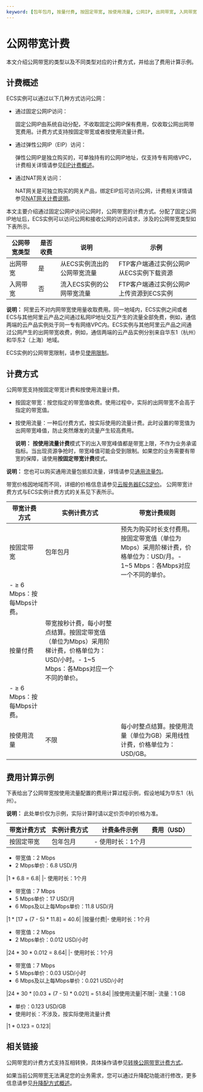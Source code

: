 ```yaml
---
keyword: [包年包月, 按量付费, 按固定带宽, 按使用流量, 公网IP, 出网带宽, 入网带宽, 带宽计费]
---
```


# 公网带宽计费

本文介绍公网带宽的类型以及不同类型对应的计费方式，并给出了费用计算示例。

## 计费概述

ECS实例可以通过以下几种方式访问公网：

-   通过固定公网IP访问：

    固定公网IP由系统自动分配，不收取固定公网IP保有费用，仅收取公网出网带宽费用。计费方式支持按固定带宽或者按使用流量计费。

-   通过弹性公网IP（EIP）访问：

    弹性公网IP是独立购买的，可单独持有的公网IP地址，仅支持专有网络VPC，计费相关详情请参见[EIP计费概述](/intl.zh-CN/产品定价/计费概述.md)。

-   通过NAT网关访问：

    NAT网关是可独立购买的网关产品，绑定EIP后可访问公网，计费相关详情请参见[NAT网关计费说明](/intl.zh-CN/产品定价/计费说明.md)。


本文主要介绍通过固定公网IP访问公网时，公网带宽的计费方式。分配了固定公网IP地址后，ECS实例可以访问公网和接收公网的访问请求，涉及的公网带宽类型如下表所示。

|公网带宽类型|是否收费|说明|示例|
|------|----|--|--|
|出网带宽|是|从ECS实例流出的公网带宽流量|FTP客户端通过实例公网IP从ECS实例下载资源|
|入网带宽|否|流入ECS实例的公网带宽流量|FTP客户端通过实例公网IP上传资源到ECS实例|

**说明：** 阿里云不对内网带宽使用量收取费用。同一地域内，ECS实例之间或者ECS与其他阿里云产品之间通过私网IP地址交互产生的流量全部免费，例如，通信两端的云产品实例处于同一专有网络VPC内。ECS实例与其他阿里云产品之间通过公网产生的出网带宽收费，例如，通信两端的云产品实例分别来自华东1（杭州）和华东2（上海）地域。

ECS实例的公网带宽限制，请参见[使用限制](/intl.zh-CN/产品简介/使用限制.md)。

## 计费方式

公网带宽支持按固定带宽计费和按使用流量计费。

-   按固定带宽：按您指定的带宽值收费。使用过程中，实际的出网带宽不会高于指定的带宽值。
-   按使用流量：一种后付费方式，按实际使用的流量计费。此时设置的带宽值为出网带宽峰值，防止突然爆发的流量产生较高费用。

    **说明：** **按使用流量计费**模式下的出入带宽峰值都是带宽上限，不作为业务承诺指标。当出现资源争抢时，带宽峰值可能会受到限制。如果您的业务需要有带宽的保障，请使用**按固定带宽计费**模式。


**说明：** 您也可以购买通用流量包抵扣流量，详情请参见[通用流量包](https://www.alibabacloud.com/help/zh/product/55093.htm)。

带宽价格因地域而不同，详细的价格信息请参见[云服务器ECS定价](https://www.alibabacloud.com/zh/product/ecs#pricing)。 公网带宽计费方式与ECS实例计费方式的关系见下表所示。

|带宽计费方式|实例计费方式|带宽计费规则|
|------|------|------|
|按固定带宽|包年包月|预先为购买时长支付费用。 按固定带宽值（单位为Mbps）采用阶梯计费，价格单位为：USD/月。-   1~5 Mbps：各Mbps对应一个不同的单价。
-   ≥ 6 Mbps：按每Mbps计费。 |
|按量付费|带宽按秒计费，每小时整点结算。按固定带宽值（单位为Mbps）采用阶梯计费，价格单位为：USD/小时。-   1~5 Mbps：各Mbps对应一个不同的单价。
-   ≥ 6 Mbps：按每Mbps计费。 |
|按使用流量|不限|每小时整点结算。按使用流量（单位为GB）采用线性计费，价格单位为：USD/GB。|

## 费用计算示例

下表给出了公网带宽按使用流量配置的费用计算过程示例，假设地域为华东1（杭州）。

**说明：** 此处单价仅为示例，实际计算时请以定价页中的价格为准。

|带宽计费方式|实例计费方式|计费条件示例|费用（USD）|
|:-----|------|------|-------|
|按固定带宽|包年包月|-   使用时长：1个月
-   带宽值：2 Mbps
-   2 Mbps单价：6.8 USD/月

|1 \* 6.8 = 6.8|
|-   使用时长：1个月
-   带宽值：7 Mbps
-   5 Mbps单价：17 USD/月
-   6 Mbps及以上每Mbps单价：11.8 USD/月

|1 \* \[17 + \(7 - 5\) \* 11.8\] = 40.6|
|按量付费|-   使用时长：1个月
-   带宽值：2 Mbps
-   2 Mbps单价：0.012 USD/小时

|24 \* 30 \* 0.012 = 8.64|
|-   使用时长：1个月
-   带宽值：7 Mbps
-   5 Mbps单价：0.03 USD/小时
-   6 Mbps及以上每Mbps单价：0.021 USD/小时

|24 \* 30 \* \[0.03 + \(7 - 5\) \* 0.021\] = 51.84|
|按使用流量|不限|-   流量：1 GB
-   单价：0.123 USD/GB
-   使用时长：不涉及，按实际使用流量计费

|1 \* 0.123 = 0.123|

## 相关链接

公网带宽的计费方式支持互相转换，具体操作请参见[转换公网带宽计费方式](/intl.zh-CN/实例/升降配实例/修改带宽配置/转换公网带宽计费方式.md)。

如果当前公网带宽无法满足您的业务需求，您可以通过升降配功能进行修改，更多信息请参见[升降配方式概述](/intl.zh-CN/实例/升降配实例/升降配方式概述.md)。

